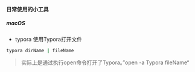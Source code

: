 #### 日常使用的小工具

##### macOS

- typora 使用Typora打开文件

```bash
typora dirName | fileName
```
>实际上是通过执行open命令打开了Typora。”open -a Typora fileName“ 

